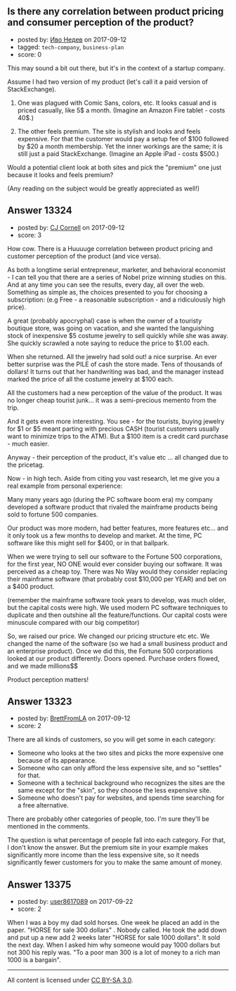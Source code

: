 ## Is there any correlation between product pricing and consumer perception of the product?

- posted by: [Иво Недев](https://stackexchange.com/users/1451886/user14753) on 2017-09-12
- tagged: `tech-company`, `business-plan`
- score: 0

This may sound a bit out there, but it's in the context of a startup company.

Assume I had two version of my product (let's call it a paid version of StackExchange). 

1. One was plagued with Comic Sans, colors, etc. It looks casual and is priced casually, like 5$ a month. (Imagine an Amazon Fire tablet - costs 40$.)

2. The other feels premium. The site is stylish and looks and feels expensive. For that the customer would pay a setup fee of $100 followed by $20 a month membership. Yet the inner workings are the same; it is still just a paid StackExchange. (Imagine an Apple iPad - costs $500.)

Would a potential client look at both sites and pick the "premium" one just because it looks and feels premium?

(Any reading on the subject would be greatly appreciated as well!)


## Answer 13324

- posted by: [CJ Cornell](https://stackexchange.com/users/526591/cj-cornell) on 2017-09-12
- score: 3

How cow. There is a Huuuuge correlation between product pricing and customer perception of the product (and vice versa).

As both a longtime serial entrepreneur, marketer, and behavioral economist - I can tell you that there are a series of Nobel prize winning studies on this. And at any time you can see the results, every day, all over the web.  Something as simple as, the choices presented to you for choosing a subscription: (e.g Free - a reasonable subscription - and a ridiculously high price).

A great (probably apocryphal) case is when the owner of a touristy boutique store, was going on vacation, and she wanted the languishing stock of inexpensive $5 costume jewelry to sell quickly while she was away. She quickly scrawled a note saying to reduce the price to $1.00 each.

When she returned. All the jewelry had sold out! a nice surprise. An ever better  surprise was the PILE of cash the store made. Tens of thousands of dollars!  It turns out that her handwriting was bad, and the manager instead marked the price of all the costume jewelry at $100 each.  

All the customers had a new perception of the value of the product. It was no longer cheap tourist junk... it was a semi-precious memento from the trip.

And it gets even more interesting.  You see - for the tourists, buying jewelry for $1 or $5 meant parting with precious CASH (tourist customers usually want to minimize trips to the ATM).  But a $100 item is a credit card purchase - much easier.

Anyway - their perception of the product, it's value etc ... all changed due to the pricetag.

Now - in high tech. Aside from citing you vast research, let me give you a real example from personal experience:

Many many years ago (during the PC software boom era) my company developed a software product that rivaled the mainframe products being sold to fortune 500 companies. 

Our product was more modern, had better features, more features etc... and it only took us a few months to develop and market.  At the time, PC software like this might sell for $400, or in that ballpark.  

When we were trying to sell our software to the Fortune 500 corporations, for the first year, NO ONE would ever consider buying our software.  It was perceived as a cheap toy. There was No Way would they consider replacing their mainframe software (that probably cost $10,000 per YEAR) and bet on a $400 product.

(remember the mainframe software took years to develop, was much older, but the capital costs were high. We used modern PC software techniques to duplicate and then outshine all the feature/functions. Our capital costs were minuscule compared with our big competitor)

So, we raised our price. We changed our pricing structure etc etc. We changed the name of the software (so we had a small business product and an enterprise product).  Once we did this, the Fortune 500 corporations looked at our product differently. Doors opened.  Purchase orders flowed, and we made millions$$

Product perception matters!









  


## Answer 13323

- posted by: [BrettFromLA](https://stackexchange.com/users/2813127/brettfromla) on 2017-09-12
- score: 2

There are all kinds of customers, so you will get some in each category:

 - Someone who looks at the two sites and picks the more expensive one because of its appearance.
 - Someone who can only afford the less expensive site, and so "settles" for that.
 - Someone with a technical background who recognizes the sites are the same except for the "skin", so they choose the less expensive site.
 - Someone who doesn't pay for websites, and spends time searching for a free alternative.

There are probably other categories of people, too. I'm sure they'll be mentioned in the comments.

The question is what percentage of people fall into each category. For that, I don't know the answer. But the premium site in your example makes significantly more income than the less expensive site, so it needs significantly fewer customers for you to make the same amount of money.


## Answer 13375

- posted by: [user8617089](https://stackexchange.com/users/11775443/user8617089) on 2017-09-22
- score: 2

When I was a boy my dad sold horses. One week he placed an add in the paper. "HORSE for sale 300 dollars" . Nobody called. He took the add down and put up a new add 2 weeks later "HORSE for sale 1000 dollars". It sold the next day. When I asked him why someone would pay 1000 dollars but not 300 his reply was. "To a poor man 300 is a lot of money to a rich man 1000 is a bargain".



---

All content is licensed under [CC BY-SA 3.0](https://creativecommons.org/licenses/by-sa/3.0/).
